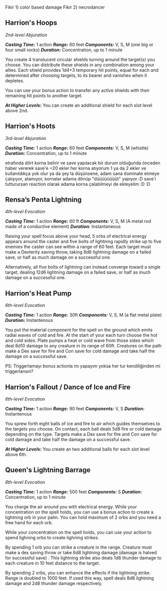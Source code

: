 
  Fikir 1) color based damage
  Fikir 2) necrodancer
  
  ## Harrion's Hoops
  *2nd-level Abjuration*
  
  ***Casting Time:*** 1 action
  ***Range:*** 60 feet
  ***Components:*** V, S, M (one big or four small rocks)
  ***Duration:*** Concentration, up to 1 minute
  
  You create 4 translucent circular shields turning around the target(s) you choose. You can distribute these shields in any combination among your allies. Each shield provides 1d4+3 temporary hit points, equal for each and determined after choosing targets, to its bearer and vanishes when it depletes.
  
  You can use your bonus action to transfer any active shields with their remaining hit points to another target.
  
  ***At Higher Levels:*** You can create an additional shield for each slot level above 2nd.
  
  
  ## Harrion's Hoots
  *3rd-level Abjuration*
  
  ***Casting Time:*** 1 action
  ***Range:*** 60 feet
  ***Components:*** V, S, M (whistle)
  ***Duration:*** Concentration, up to 1 minute
  
  etrafında dört korna belirir ve save yapılacak bir durum olduğunda önceden haber vererek save'e +20 ekler
  her korna atıyorum 1 ya da 2 ekler ve kullanıldıkça yok olur
  ya da şey la düşünsene, adam sana dominate etmeye çalışıyor, atamıyor, kornalar adama dönüp "düüüüüüüüt" yapıyor :D
  save'i tutturursan reaction olarak adama korna çalabilmeyi de ekleyelim :D :D
  
  
  ## Rensa’s Penta Lightning
  *4th-level Evocation*
  
  ***Casting Time:*** 1 action
  ***Range:*** 60 ft
  ***Components:*** V, S, M (A metal rod made of a conductive element)
  ***Duration:*** Instantaneous
  
  Raising your spell focus above your head, 5 orbs of electrical energy appears around the caster and five bolts of lightning rapidly strike up to five enemies the caster can see within a range of 60 feet. Each target must make a Dexterity saving throw, taking 8d6 lightning damage on a failed save, or half as much damage on a successful one.
  
  Alternatively, all five bolts of lightning can instead converge toward a single target, dealing 12d6 lightning damage on a failed save, or half as much damage on a successful one.
  
  
  ## Harrion's Heat Pump
  *6th-level Evocation*
  
  ***Casting Time:*** 1 action
  ***Range:*** 30ft
  ***Components:*** V, S, M (a flat metal plate)
  ***Duration:*** Instantenous
  
  You put the material component for the spell on the ground which emits radial waves of cold and fire. At the start of your each turn choose the hot and cold sides. Plate pumps a heat or cold wave from those sides which deal 8d10 damage to any creature in its range of 60ft. Creatures on the path make a Dex save for fire and Con save for cold damage and take half the damage on a successful save.
  
  PS: Triggerlamayı bonus actionla mı yapayım yoksa her tur kendiliğinden mi triggerlansın?
  
  
  ## Harrion's Fallout / Dance of Ice and Fire
  *6th-level Evocation*
  
  ***Casting Time:*** 1 action
  ***Range:*** 90 feet
  ***Components:*** V, S
  ***Duration:*** Instantenous
  
  You sprew forth eight balls of ice and fire to air which guides themselves to the targets you choose. On contact, each ball deals 5d8 fire or cold damage depending on the type. Targets make a Dex save for fire and Con save for cold damage and take half the damage on a successful save.
  
  ***At Higher Levels:*** You create an two additional balls for each slot level above 6th.
  
  
  ## Queen's Lightning Barrage
  *8th-level Evocation*
  
  ***Casting Time:*** 1 action
  ***Range:*** 500 feet
  ***Components:*** S
  ***Duration:*** Concentration, up to 1 minute
  
  You charge the air around you with electrical energy. While your concentration on the spell holds, you can use a bonus action to create a lightning orb in your palm. You can hold maximum of 2 orbs and you need a free hand for each orb.
  
  While your concentration on the spell holds, you can use your action to spend lighning orbs to create lighning strikes.
  
  By spending 1 orb you can strike a creature in the range. Creature must make a dex saving throw or take 6d8 lightning damage (damage is halved for successful save) . This lightning strike also deals 1d8 thunder damage to each creature in 10 feet distance to the target.
  
  By spending 2 orbs, you can enhance the effects if the lightning strike. Range is doubled to 1000 feet. If used this way, spell deals 8d8 lightning damage and 2d8 thunder damage respectively.